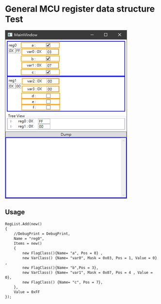 # General MCU register data structure Test

![Demo](assets/demo.png)

## Usage
```
RegList.Add(new()
{
    //DebugPrint = DebugPrint,
    Name = "reg0",
    Items = new()
    {
        new FlagClass(){Name= "a", Pos = 0} ,
        new VarClass() {Name= "var0", Mask = 0x03, Pos = 1, Value = 0} ,
        new FlagClass(){Name= "b",Pos = 3},
        new VarClass() {Name= "var1", Mask = 0x07, Pos = 4 , Value = 0},
        new FlagClass() {Name= "c", Pos = 7},
    },
    Value = 0xFF
});
```

